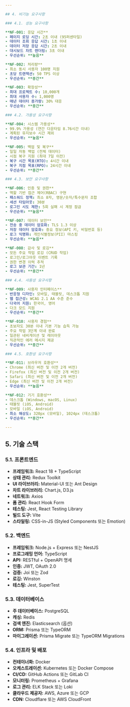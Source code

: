 ```yaml
---

## 4. 비기능 요구사항

### 4.1. 성능 요구사항

**NF-001: 응답 시간**
- 페이지 로딩 시간: 2초 이내 (95퍼센타일)
- 데이터 조회 응답 시간: 1초 이내
- 데이터 저장 응답 시간: 2초 이내
- 대시보드 차트 렌더링: 3초 이내
- 우선순위: **높음**

**NF-002: 처리량**
- 최소 동시 사용자 100명 지원
- 초당 트랜잭션: 50 TPS 이상
- 우선순위: **중간**

**NF-003: 확장성**
- 최대 프로젝트 수: 10,000개
- 최대 사용자 수: 1,000명
- 매년 데이터 증가량: 30% 대응
- 우선순위: **중간**

### 4.2. 가용성 요구사항

**NF-004: 시스템 가용성**
- 99.9% 가용성 (연간 다운타임 8.76시간 이내)
- 계획된 유지보수 시간 제외
- 우선순위: **높음**

**NF-005: 백업 및 복구**
- 일일 자동 백업 (전체 데이터)
- 시점 복구 지원 (최대 7일 이전)
- 복구 시간 목표(RTO): 4시간 이내
- 복구 지점 목표(RPO): 24시간 이내
- 우선순위: **중간**

### 4.3. 보안 요구사항

**NF-006: 인증 및 권한**
- 역할 기반 접근 제어(RBAC) 구현
- 패스워드 정책: 최소 8자, 영문/숫자/특수문자 조합
- 세션 타임아웃: 30분
- 로그인 시도 제한: 5회 실패 시 계정 잠금
- 우선순위: **높음**

**NF-007: 데이터 보안**
- 전송 중 데이터 암호화: TLS 1.3 이상
- 저장 데이터 암호화: 중요 정보(API 키, 비밀번호 등)
- 로그 익명화: 개인식별정보(PII) 마스킹
- 우선순위: **높음**

**NF-008: 감사 및 로깅**
- 모든 주요 작업 로깅 (CRUD 작업)
- 로그인/로그아웃 이벤트 기록
- 권한 변경 이력 추적
- 로그 보관 기간: 1년
- 우선순위: **중간**

### 4.4. 사용성 요구사항

**NF-009: 사용자 인터페이스**
- 반응형 디자인: 모바일, 태블릿, 데스크톱 지원
- 웹 접근성: WCAG 2.1 AA 수준 준수
- 다국어 지원: 한국어, 영어
- 다크 모드 지원
- 우선순위: **중간**

**NF-010: 사용자 경험**
- 초보자도 30분 이내 기본 기능 습득 가능
- 주요 작업 3단계 이내 완료
- 일관된 네비게이션 및 레이아웃
- 직관적인 에러 메시지 제공
- 우선순위: **중간**

### 4.5. 호환성 요구사항

**NF-011: 브라우저 호환성**
- Chrome (최신 버전 및 이전 2개 버전)
- Firefox (최신 버전 및 이전 2개 버전)
- Safari (최신 버전 및 이전 2개 버전)
- Edge (최신 버전 및 이전 2개 버전)
- 우선순위: **높음**

**NF-012: 기기 호환성**
- 데스크톱 (Windows, macOS, Linux)
- 태블릿 (iOS, Android)
- 모바일 (iOS, Android)
- 최소 해상도: 320px (모바일), 1024px (데스크톱)
- 우선순위: **중간**

---
```


## 5. 기술 스택

### 5.1. 프론트엔드

- **프레임워크:** React 18 + TypeScript
- **상태 관리:** Redux Toolkit
- **UI 라이브러리:** Material-UI 또는 Ant Design
- **차트 라이브러리:** Chart.js, D3.js
- **네트워크:** Axios
- **폼 관리:** React Hook Form
- **테스팅:** Jest, React Testing Library
- **빌드 도구:** Vite
- **스타일링:** CSS-in-JS (Styled Components 또는 Emotion)

### 5.2. 백엔드

- **프레임워크:** Node.js + Express 또는 NestJS
- **프로그래밍 언어:** TypeScript
- **API:** RESTful + OpenAPI 명세
- **인증:** JWT, OAuth 2.0
- **검증:** Joi 또는 Zod
- **로깅:** Winston
- **테스팅:** Jest, SuperTest

### 5.3. 데이터베이스

- **주 데이터베이스:** PostgreSQL
- **캐싱:** Redis
- **검색 엔진:** Elasticsearch (옵션)
- **ORM:** Prisma 또는 TypeORM
- **마이그레이션:** Prisma Migrate 또는 TypeORM Migrations

### 5.4. 인프라 및 배포

- **컨테이너화:** Docker
- **오케스트레이션:** Kubernetes 또는 Docker Compose
- **CI/CD:** GitHub Actions 또는 GitLab CI
- **모니터링:** Prometheus + Grafana
- **로그 관리:** ELK Stack 또는 Loki
- **클라우드 제공자:** AWS, Azure 또는 GCP
- **CDN:** Cloudflare 또는 AWS CloudFront